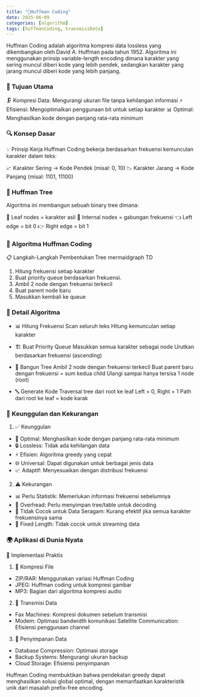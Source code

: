 ```yaml
---
title: "🌳Huffman Coding"
date: 2025-06-09
categories: [algorithm]
tags: [huffmanCoding, transmisiData]
---
```


Huffman Coding adalah algoritma kompresi data lossless yang dikembangkan oleh David A. Huffman pada tahun 1952. Algoritma ini menggunakan prinsip variable-length encoding dimana karakter yang sering muncul diberi kode yang lebih pendek, sedangkan karakter yang jarang muncul diberi kode yang lebih panjang.

### 🎯 Tujuan Utama

🗜️ Kompresi Data: Mengurangi ukuran file tanpa kehilangan informasi
⚡ Efisiensi: Mengoptimalkan penggunaan bit untuk setiap karakter
📊 Optimal: Menghasilkan kode dengan panjang rata-rata minimum


### 🔍 Konsep Dasar
💡 Prinsip Kerja
Huffman Coding bekerja berdasarkan frekuensi kemunculan karakter dalam teks:

📈 Karakter Sering → Kode Pendek (misal: 0, 10)
📉 Karakter Jarang → Kode Panjang (misal: 1101, 11100)

### 🌳 Huffman Tree
Algoritma ini membangun sebuah binary tree dimana:

🍃 Leaf nodes = karakter asli
🌿 Internal nodes = gabungan frekuensi
👈 Left edge = bit 0
👉 Right edge = bit 1

### 🔢 Algoritma Huffman Coding
📋 Langkah-Langkah Pembentukan Tree
mermaidgraph TD
1. Hitung frekuensi setiap karakter
2. Buat priority queue berdasarkan frekuensi.
3. Ambil 2 node dengan frekuensi terkecil
4. Buat parent node baru
5. Masukkan kembali ke queue

### 🔧 Detail Algoritma

- 📊 Hitung Frekuensi
Scan seluruh teks
Hitung kemunculan setiap karakter

- 🏗️ Buat Priority Queue
Masukkan semua karakter sebagai node
Urutkan berdasarkan frekuensi (ascending)

- 🌳 Bangun Tree
Ambil 2 node dengan frekuensi terkecil
Buat parent baru dengan frekuensi = sum kedua child
Ulangi sampai hanya tersisa 1 node (root)

- 🔤 Generate Kode
Traversal tree dari root ke leaf
Left = 0, Right = 1
Path dari root ke leaf = kode karak

### 🎯 Keunggulan dan Kekurangan
1. ✅ Keunggulan
- 🎯 Optimal: Menghasilkan kode dengan panjang rata-rata minimum
- 🔒 Lossless: Tidak ada kehilangan data
- ⚡ Efisien: Algoritma greedy yang cepat
- 🌐 Universal: Dapat digunakan untuk berbagai jenis data
- 📈 Adaptif: Menyesuaikan dengan distribusi frekuensi

2. ⚠️ Kekurangan
- 📊 Perlu Statistik: Memerlukan informasi frekuensi sebelumnya
- 💾 Overhead: Perlu menyimpan tree/table untuk decoding
- 🔄 Tidak Cocok untuk Data Seragam: Kurang efektif jika semua karakter frekuensinya sama
- 📏 Fixed Length: Tidak cocok untuk streaming data

### 🌍 Aplikasi di Dunia Nyata
💼 Implementasi Praktis
1. 📁 Kompresi File
- ZIP/RAR: Menggunakan variasi Huffman Coding
- JPEG: Huffman coding untuk kompresi gambar
- MP3: Bagian dari algoritma kompresi audio

2. 📡 Transmisi Data
- Fax Machines: Kompresi dokumen sebelum transmisi
- Modem: Optimasi bandwidth komunikasi
Satellite Communication: Efisiensi penggunaan channel

3. 💾 Penyimpanan Data
- Database Compression: Optimasi storage
- Backup Systems: Mengurangi ukuran backup
- Cloud Storage: Efisiensi penyimpanan

Huffman Coding membuktikan bahwa pendekatan greedy dapat menghasilkan solusi global optimal, dengan memanfaatkan karakteristik unik dari masalah prefix-free encoding.